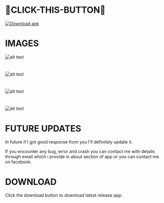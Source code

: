 # 🔰CLICK-THIS-BUTTON🔰
<!-- BEGIN LATEST DOWNLOAD BUTTON -->

[![Download apk](https://custom-icon-badges.herokuapp.com/badge/-Download-blue?style=for-the-badge&logo=download&logoColor=white "Download apk")](https://github.com/zaidrao/Facebook-Lite-Plus/releases/download/019/Facebook.Lite+.19.apk)

<!-- END LATEST DOWNLOAD BUTTON -->

# IMAGES

![alt text](https://github.com/zaidrao/Facebook-Lite-Plus/blob/main/Images/IMG_20221018_015559.jpg)

#

![alt text](https://github.com/zaidrao/Facebook-Lite-Plus/blob/main/Images/IMG_20221018_015942.jpg)

#

![alt text](https://github.com/zaidrao/Facebook-Lite-Plus/blob/main/Images/IMG_20221018_020138.jpg)

#

![alt text](https://github.com/zaidrao/Facebook-Lite-Plus/blob/main/Images/IMG_20221018_020335.jpg)

#

# FUTURE UPDATES

In future if I got good response from you I'll definitely update it.

If you encounter any bug, error and crash you can contact me with details through email which i provide in about section of app or you can contact me on facebook.

#

# DOWNLOAD

Click the download button to download latest release app.

